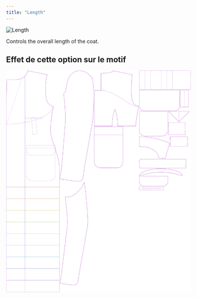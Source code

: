 ```yaml
---
title: "Length"
---
```


![Length](length.svg)

Controls the overall length of the coat.

## Effet de cette option sur le motif

![This image shows the effect of this option by superimposing several variants that have a different value for this option](carlton_length_sample.svg "Effect of this option on the pattern")
